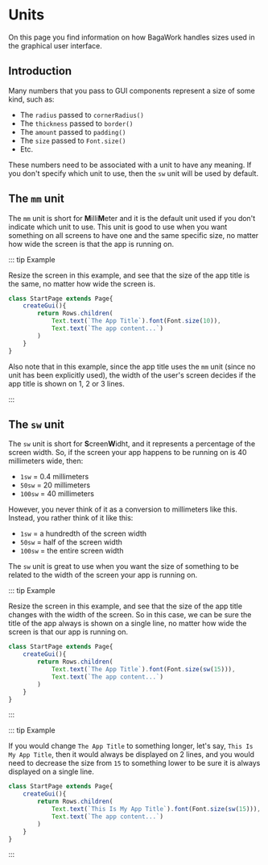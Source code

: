 <script>
	import ViewApp from '$lib/ViewApp.svelte'
</script>

# Units
On this page you find information on how BagaWork handles sizes used in the graphical user interface.




## Introduction
Many numbers that you pass to GUI components represent a size of some kind, such as:

* The `radius` passed to `cornerRadius()`
* The `thickness` passed to `border()`
* The `amount` passed to `padding()`
* The `size` passed to `Font.size()`
* Etc.

These numbers need to be associated with a unit to have any meaning. If you don't specify which unit to use, then the `sw` unit will be used by default.




## The `mm` unit
The `mm` unit is short for **M**illi**M**eter and it is the default unit used if you don't indicate which unit to use. This unit is good to use when you want something on all screens to have one and the same specific size, no matter how wide the screen is that the app is running on.

::: tip Example

Resize the screen in this example, and see that the size of the app title is the same, no matter how wide the screen is.

```js baga-show-editor-code
class StartPage extends Page{
	createGui(){
		return Rows.children(
			Text.text(`The App Title`).font(Font.size(10)),
			Text.text(`The app content...`)
		)
	}
}
```

Also note that in this example, since the app title uses the `mm` unit (since no unit has been explicitly used), the width of the user's screen decides if the app title is shown on 1, 2 or 3 lines.

:::


## The `sw` unit
The `sw` unit is short for **S**creen**W**idht, and it represents a percentage of the screen width. So, if the screen your app happens to be running on is 40 millimeters wide, then:

* `1sw` = 0.4 millimeters
* `50sw` = 20 millimeters
* `100sw` = 40 millimeters

However, you never think of it as a conversion to millimeters like this. Instead, you rather think of it like this:

* `1sw` = a hundredth of the screen width
* `50sw` = half of the screen width
* `100sw` = the entire screen width

The `sw` unit is great to use when you want the size of something to be related to the width of the screen your app is running on.

::: tip Example

Resize the screen in this example, and see that the size of the app title changes with the width of the screen. So in this case, we can be sure the title of the app always is shown on a single line, no matter how wide the screen is that our app is running on.

```js baga-show-editor-code
class StartPage extends Page{
	createGui(){
		return Rows.children(
			Text.text(`The App Title`).font(Font.size(sw(15))),
			Text.text(`The app content...`)
		)
	}
}
```

:::

::: tip Example

If you would change `The App Title` to something longer, let's say, `This Is My App Title`, then it would always be displayed on 2 lines, and you would need to decrease the size from `15` to something lower to be sure it is always displayed on a single line.

```js baga-show-editor-code
class StartPage extends Page{
	createGui(){
		return Rows.children(
			Text.text(`This Is My App Title`).font(Font.size(sw(15))),
			Text.text(`The app content...`)
		)
	}
}
```

:::